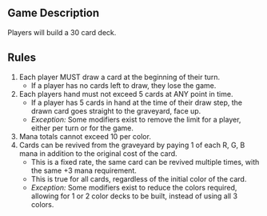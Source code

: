## Game Description

Players will build a 30 card deck. 

## Rules
1. Each player MUST draw a card at the beginning of their turn.
	- If a player has no cards left to draw, they lose the game.
2. Each players hand must not exceed 5 cards at ANY point in time.
	- If a player has 5 cards in hand at the time of their draw step, the drawn card goes straight to the graveyard, face up.
	- *Exception:* Some modifiers exist to remove the limit for a player, either per turn or for the game.
3. Mana totals cannot exceed 10 per color.
4. Cards can be revived from the graveyard by paying 1 of each R, G, B mana in addition to the original cost of the card.
	- This is a fixed rate, the same card can be revived multiple times, with the same +3 mana requirement.
	- This is true for all cards, regardless of the initial color of the card.
	- *Exception:* Some modifiers exist to reduce the colors required, allowing for 1 or 2 color decks to be built, instead of using all 3 colors.
